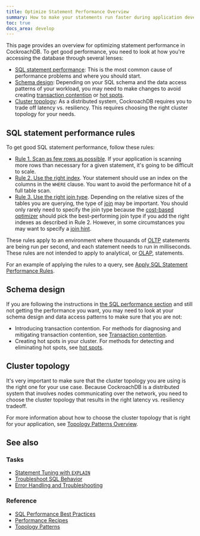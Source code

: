 ```yaml
---
title: Optimize Statement Performance Overview
summary: How to make your statements run faster during application development.
toc: true
docs_area: develop
---
```


This page provides an overview for optimizing statement performance in CockroachDB. To get good performance, you need to look at how you're accessing the database through several lenses:

- [SQL statement performance](#sql-statement-performance-rules): This is the most common cause of performance problems and where you should start.
- [Schema design](#schema-design): Depending on your SQL schema and the data access patterns of your workload, you may need to make changes to avoid creating [transaction contention](performance-best-practices-overview.html#transaction-contention) or [hot spots](performance-best-practices-overview.html#hot-spots).
- [Cluster topology](#cluster-topology): As a distributed system, CockroachDB requires you to trade off latency vs. resiliency. This requires choosing the right cluster topology for your needs.

## SQL statement performance rules

To get good SQL statement performance, follow these rules:

- [Rule 1. Scan as few rows as possible](apply-statement-performance-rules.html#rule-1-scan-as-few-rows-as-possible). If your application is scanning more rows than necessary for a given statement, it's going to be difficult to scale.
- [Rule 2. Use the right index](apply-statement-performance-rules.html#rule-2-use-the-right-index). Your statement should use an index on the columns in the `WHERE` clause. You want to avoid the performance hit of a full table scan.
- [Rule 3. Use the right join type](apply-statement-performance-rules.html#rule-3-use-the-right-join-type). Depending on the relative sizes of the tables you are querying, the type of [join](joins.html) may be important. You should only rarely need to specify the join type because the [cost-based optimizer](cost-based-optimizer.html) should pick the best-performing join type if you add the right indexes as described in Rule 2. However, in some circumstances you may want to specify a [join hint](cost-based-optimizer.html#join-hints).

These rules apply to an environment where thousands of [OLTP](https://en.wikipedia.org/wiki/Online_transaction_processing) statements are being run per second, and each statement needs to run in milliseconds. These rules are not intended to apply to analytical, or [OLAP](https://en.wikipedia.org/wiki/Online_analytical_processing), statements.

For an example of applying the rules to a query, see [Apply SQL Statement Performance Rules](apply-statement-performance-rules.html).

## Schema design

If you are following the instructions in [the SQL performance section](#sql-statement-performance-rules) and still not getting the performance you want, you may need to look at your schema design and data access patterns to make sure that you are not:

- Introducing transaction contention. For methods for diagnosing and mitigating transaction contention, see [Transaction contention](performance-best-practices-overview.html#transaction-contention).
- Creating hot spots in your cluster. For methods for detecting and eliminating hot spots, see [hot spots](performance-best-practices-overview.html#hot-spots).

## Cluster topology

It's very important to make sure that the cluster topology you are using is the right one for your use case. Because CockroachDB is a distributed system that involves nodes communicating over the network, you need to choose the cluster topology that results in the right latency vs. resiliency tradeoff.

For more information about how to choose the cluster topology that is right for your application, see [Topology Patterns Overview](topology-patterns.html).

## See also

### Tasks

- [Statement Tuning with `EXPLAIN`](sql-tuning-with-explain.html)
- [Troubleshoot SQL Behavior](query-behavior-troubleshooting.html)
- [Error Handling and Troubleshooting](error-handling-and-troubleshooting.html)

### Reference

- [SQL Performance Best Practices](performance-best-practices-overview.html)
- [Performance Recipes](performance-recipes.html)
- [Topology Patterns](topology-patterns.html)
